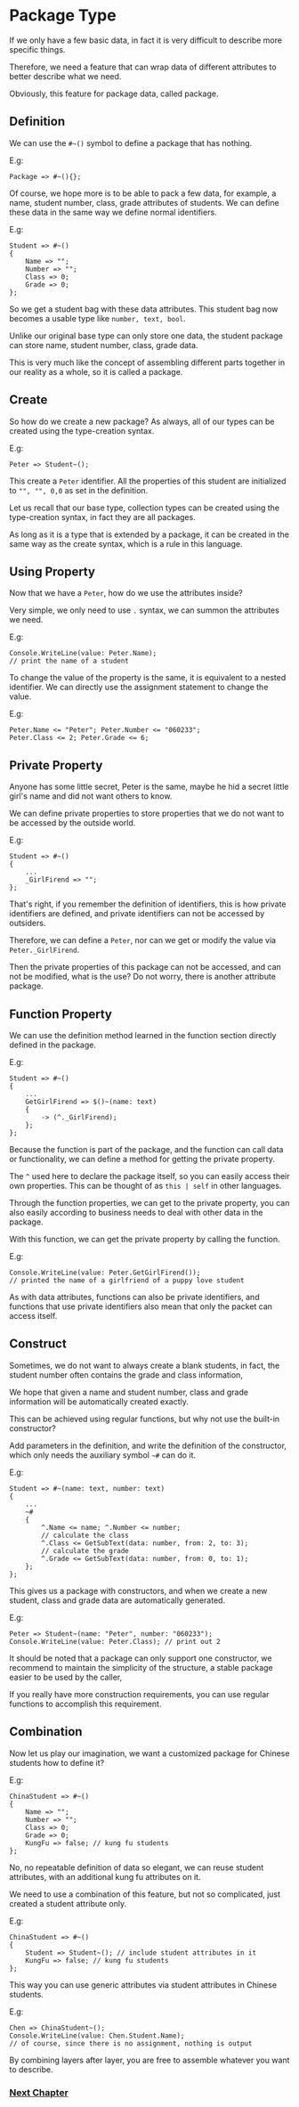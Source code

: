 # Package Type
If we only have a few basic data, in fact it is very difficult to describe more specific things.

Therefore, we need a feature that can wrap data of different attributes to better describe what we need.

Obviously, this feature for package data, called package.
## Definition
We can use the `#~()` symbol to define a package that has nothing.

E.g:

    Package => #~(){};

Of course, we hope more is to be able to pack a few data, for example, a name, student number, class, grade attributes of students.
We can define these data in the same way we define normal identifiers.

E.g:

    Student => #~()
    {
        Name => "";
        Number => "";
        Class => 0;
        Grade => 0;
    };

So we get a student bag with these data attributes. This student bag now becomes a usable type like `number, text, bool`.

Unlike our original base type can only store one data, the student package can store name, student number, class, grade data.

This is very much like the concept of assembling different parts together in our reality as a whole, so it is called a package.

## Create
So how do we create a new package? As always, all of our types can be created using the type-creation syntax.

E.g:

    Peter => Student~();

This create a `Peter` identifier. All the properties of this student are initialized to `"", "", 0,0` as set in the definition.

Let us recall that our base type, collection types can be created using the type-creation syntax, in fact they are all packages.

As long as it is a type that is extended by a package, it can be created in the same way as the create syntax, which is a rule in this language.

## Using Property
Now that we have a `Peter`, how do we use the attributes inside?

Very simple, we only need to use `.` syntax, we can summon the attributes we need.

E.g:

    Console.WriteLine(value: Peter.Name); 
    // print the name of a student

To change the value of the property is the same, it is equivalent to a nested identifier. We can directly use the assignment statement to change the value.

E.g:

    Peter.Name <= "Peter"; Peter.Number <= "060233";
    Peter.Class <= 2; Peter.Grade <= 6;

## Private Property
Anyone has some little secret, Peter is the same, maybe he hid a secret little girl's name and did not want others to know.

We can define private properties to store properties that we do not want to be accessed by the outside world.

E.g:

    Student => #~()
    {
        ...
        _GirlFirend => "";
    };

That's right, if you remember the definition of identifiers, this is how private identifiers are defined, and private identifiers can not be accessed by outsiders.

Therefore, we can define a `Peter`, nor can we get or modify the value via `Peter._GirlFirend`.

Then the private properties of this package can not be accessed, and can not be modified, what is the use? Do not worry, there is another attribute package.

## Function Property
We can use the definition method learned in the function section directly defined in the package.

E.g:

    Student => #~()
    {
        ...
        GetGirlFirend => $()~(name: text)
        {
            -> (^._GirlFirend);
        };
    };

Because the function is part of the package, and the function can call data or functionality, we can define a method for getting the private property.

The `^` used here to declare the package itself, so you can easily access their own properties. This can be thought of as `this | self` in other languages.

Through the function properties, we can get to the private property, you can also easily according to business needs to deal with other data in the package.

With this function, we can get the private property by calling the function.

E.g:

    Console.WriteLine(value: Peter.GetGirlFirend());
    // printed the name of a girlfriend of a puppy love student

As with data attributes, functions can also be private identifiers, and functions that use private identifiers also mean that only the packet can access itself.

## Construct
Sometimes, we do not want to always create a blank students, in fact, the student number often contains the grade and class information,

We hope that given a name and student number, class and grade information will be automatically created exactly.

This can be achieved using regular functions, but why not use the built-in constructor?

Add parameters in the definition, and write the definition of the constructor, which only needs the auxiliary symbol `~#` can do it.

E.g:

    Student => #~(name: text, number: text)
    {
        ...
        ~#
        {
            ^.Name <= name; ^.Number <= number;
            // calculate the class
            ^.Class <= GetSubText(data: number, from: 2, to: 3);
            // calculate the grade
            ^.Grade <= GetSubText(data: number, from: 0, to: 1);
        };
    };

This gives us a package with constructors, and when we create a new student, class and grade data are automatically generated.

E.g:

    Peter => Student~(name: "Peter", number: "060233");
    Console.WriteLine(value: Peter.Class); // print out 2

It should be noted that a package can only support one constructor, we recommend to maintain the simplicity of the structure, a stable package easier to be used by the caller,

If you really have more construction requirements, you can use regular functions to accomplish this requirement.
## Combination
Now let us play our imagination, we want a customized package for Chinese students how to define it?

E.g:

    ChinaStudent => #~()
    {
        Name => "";
        Number => "";
        Class => 0;
        Grade => 0;
        KungFu => false; // kung fu students
    };

No, no repeatable definition of data so elegant, we can reuse student attributes, with an additional kung fu attributes on it.

We need to use a combination of this feature, but not so complicated, just created a student attribute only.

E.g:

    ChinaStudent => #~()
    {
        Student => Student~(); // include student attributes in it
        KungFu => false; // kung fu students
    };

This way you can use generic attributes via student attributes in Chinese students.

E.g:

    Chen => ChinaStudent~();
    Console.WriteLine(value: Chen.Student.Name);
    // of course, since there is no assignment, nothing is output

By combining layers after layer, you are free to assemble whatever you want to describe.

### [Next Chapter](protocol-type.md)